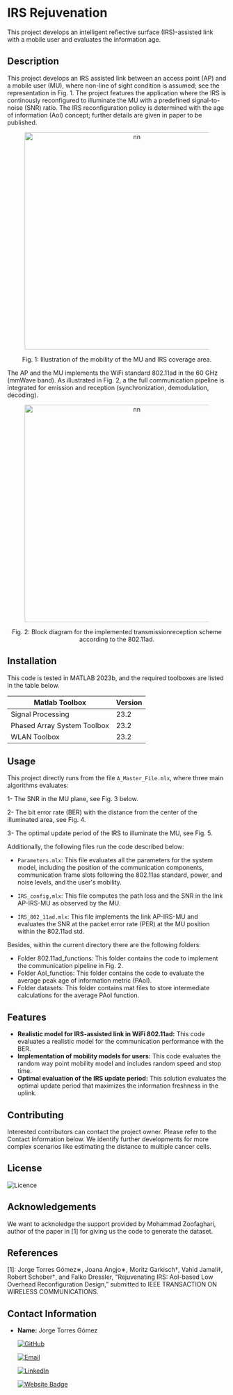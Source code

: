 # IRS Rejuvenation
This project develops an intelligent reflective surface (IRS)-assisted link with a mobile user and evaluates the information age.

## Description
This project develops an IRS assisted link between an access point (AP) and a mobile user (MU), where non-line of sight condition is assumed; see the representation in Fig. 1.
The project features the application where the IRS is continously reconfigured to illuminate the MU with a predefined signal-to-noise (SNR) ratio.
The IRS reconfiguration policy is determined with the age of information (AoI) concept; further details are given in paper to be published.

<figure>
    <p align="center">
        <img src="https://github.com/tkn-tub/NN_molecular_communications/blob/main/figures/location.svg?raw=true" alt="nn" width="500">
    </p>
</figure>
<p align="center">
Fig. 1: Illustration of the mobility of the MU and IRS coverage area.
</p>

The AP and the MU implements the WiFi standard 802.11ad in the 60 GHz (mmWave band).
As illustrated in Fig. 2, a the full communication pipeline is integrated for emission and reception (synchronization, demodulation, decoding).

<figure>
    <p align="center">
        <img src="https://github.com/tkn-tub/NN_molecular_communications/blob/main/figures/Tx_Rx_scheme.svg?raw=true" alt="nn" width="500">
    </p>
</figure>
<p align="center">
Fig. 2: Block diagram for the implemented transmissionreception scheme according to the 802.11ad.
</p>

## Installation
This code is tested in MATLAB 2023b, and the required toolboxes are listed in the table below.

| Matlab Toolbox  | Version |
| ------------- | ------------- |
| Signal Processing  | 23.2  |
| Phased Array System Toolbox  | 23.2  |
|WLAN Toolbox|23.2|

## Usage

This project directly runs from the file `A_Master_File.mlx`, where three main algorithms evaluates:

1- The SNR in the MU plane, see Fig. 3 below.

2- The bit error rate (BER) with the distance from the center of the illuminated area, see Fig. 4.

3- The optimal update period of the IRS to illuminate the MU, see Fig. 5.

Additionally, the following files run the code described below:

- `Parameters.mlx`: This file evaluates all the parameters for the system model, including the position of the communication components, communication frame slots following the 802.11as standard, power, and noise levels, and the user's mobility.

- `IRS_config,mlx`: This file computes the path loss and the SNR in the link AP-IRS-MU as observed by the MU.

- `IRS_802_11ad.mlx`: This file implements the link AP-IRS-MU and evaluates the SNR at the packet error rate (PER) at the MU position within the 802.11ad std.

Besides, within the current directory there are the following folders:

- Folder 802.11ad_functions: This folder contains the code to implement the communication pipeline in Fig. 2.
- Folder AoI_functios: This folder contains the code to evaluate the average peak age of information metric (PAoI).
- Folder datasets: This folder contains mat files to store intermediate calculations for the average PAoI function.

## Features
- **Realistic model for IRS-assisted link in WiFi 802.11ad:** This code evaluates a realistic model for the communication performance with the BER.
- **Implementation of mobility models for users:** This code evaluates the random way point mobility model and includes random speed and stop time.
- **Optimal evaluation of the IRS update period:** This solution evaluates the optimal update period that maximizes the information freshness in the uplink.

## Contributing
Interested contributors can contact the project owner. Please refer to the Contact Information below. We identify further developments for more complex scenarios like estimating the distance to multiple cancer cells.

## License
![Licence](https://img.shields.io/github/license/larymak/Python-project-Scripts)

## Acknowledgements
We want to acknoledge the support provided by Mohammad Zoofaghari, author of the paper in [1] for giving us the code to generate the dataset.

## References
<a name="fn1">[1]</a>: Jorge Torres Gómez∗, Joana Angjo∗, Moritz Garkisch†, Vahid Jamali‡, Robert Schober†, and Falko Dressler, “Rejuvenating IRS: AoI-based Low Overhead Reconfiguration Design,” submitted to IEEE TRANSACTION ON WIRELESS COMMUNICATIONS.

## Contact Information

- **Name:** Jorge Torres Gómez

    [![GitHub](https://img.shields.io/badge/GitHub-181717?logo=github)](https://github.com/jorge-torresgomez)

    [![Email](https://img.shields.io/badge/Email-jorge.torresgomez@ieee.org-D14836?logo=gmail&logoColor=white)](mailto:jorge.torresgomez@ieee.org)

    [![LinkedIn](https://img.shields.io/badge/LinkedIn-torresgomez-blue?logo=linkedin&style=flat-square)](https://www.linkedin.com/in/torresgomez/)

    [![Website Badge](https://img.shields.io/badge/Website-Homepage-blue?logo=web)](https://www.tkn.tu-berlin.de/team/torres-gomez/)